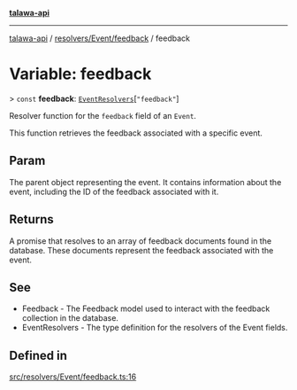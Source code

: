 [**talawa-api**](../../../../README.md)

***

[talawa-api](../../../../modules.md) / [resolvers/Event/feedback](../README.md) / feedback

# Variable: feedback

\> `const` **feedback**: [`EventResolvers`](../../../../types/generatedGraphQLTypes/type-aliases/EventResolvers.md)\[`"feedback"`\]

Resolver function for the `feedback` field of an `Event`.

This function retrieves the feedback associated with a specific event.

## Param

The parent object representing the event. It contains information about the event, including the ID of the feedback associated with it.

## Returns

A promise that resolves to an array of feedback documents found in the database. These documents represent the feedback associated with the event.

## See

 - Feedback - The Feedback model used to interact with the feedback collection in the database.
 - EventResolvers - The type definition for the resolvers of the Event fields.

## Defined in

[src/resolvers/Event/feedback.ts:16](https://github.com/PalisadoesFoundation/talawa-api/blob/039b0f127fb8caa46d57186ab4b3bb27fe150903/src/resolvers/Event/feedback.ts#L16)
